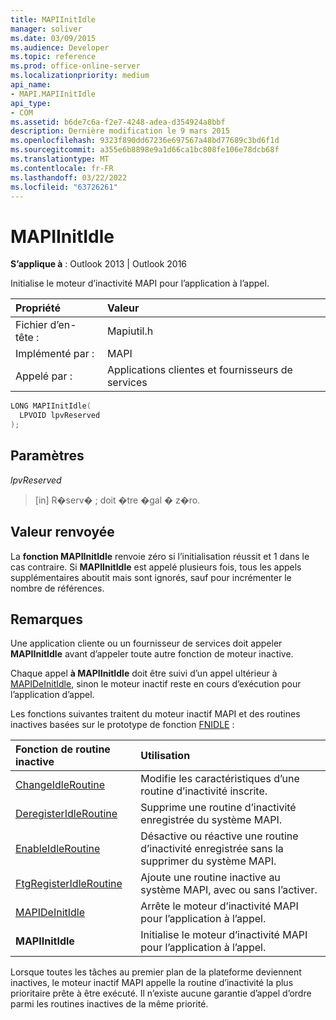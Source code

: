 ```yaml
---
title: MAPIInitIdle
manager: soliver
ms.date: 03/09/2015
ms.audience: Developer
ms.topic: reference
ms.prod: office-online-server
ms.localizationpriority: medium
api_name:
- MAPI.MAPIInitIdle
api_type:
- COM
ms.assetid: b6de7c6a-f2e7-4248-adea-d354924a8bbf
description: Dernière modification le 9 mars 2015
ms.openlocfilehash: 9323f890dd67236e697567a48bd77689c3bd6f1d
ms.sourcegitcommit: a355e6b8898e9a1d66ca1bc808fe106e78dcb68f
ms.translationtype: MT
ms.contentlocale: fr-FR
ms.lasthandoff: 03/22/2022
ms.locfileid: "63726261"
---
```

# <a name="mapiinitidle"></a>MAPIInitIdle

  
  
**S’applique à** : Outlook 2013 | Outlook 2016 
  
Initialise le moteur d’inactivité MAPI pour l’application à l’appel. 
  
|Propriété |Valeur |
|:-----|:-----|
|Fichier d’en-tête :  <br/> |Mapiutil.h  <br/> |
|Implémenté par :  <br/> |MAPI  <br/> |
|Appelé par :  <br/> |Applications clientes et fournisseurs de services  <br/> |
   
```cpp
LONG MAPIInitIdle(
  LPVOID lpvReserved
);
```

## <a name="parameters"></a>Paramètres

 _lpvReserved_
  
> [in] R�serv� ; doit �tre �gal � z�ro.
    
## <a name="return-value"></a>Valeur renvoyée

La **fonction MAPIInitIdle** renvoie zéro si l’initialisation réussit et 1 dans le cas contraire. Si **MAPIInitIdle** est appelé plusieurs fois, tous les appels supplémentaires aboutit mais sont ignorés, sauf pour incrémenter le nombre de références. 
  
## <a name="remarks"></a>Remarques

Une application cliente ou un fournisseur de services doit appeler **MAPIInitIdle** avant d’appeler toute autre fonction de moteur inactive. 
  
Chaque appel **à MAPIInitIdle** doit être suivi d’un appel ultérieur à [MAPIDeInitIdle](mapideinitidle.md), sinon le moteur inactif reste en cours d’exécution pour l’application d’appel. 
  
Les fonctions suivantes traitent du moteur inactif MAPI et des routines inactives basées sur le prototype de fonction [FNIDLE](fnidle.md) : 
  
|**Fonction de routine inactive**|**Utilisation**|
|:-----|:-----|
|[ChangeIdleRoutine](changeidleroutine.md) <br/> |Modifie les caractéristiques d’une routine d’inactivité inscrite. |
|[DeregisterIdleRoutine](deregisteridleroutine.md) <br/> |Supprime une routine d’inactivité enregistrée du système MAPI. |
|[EnableIdleRoutine](enableidleroutine.md) <br/> |Désactive ou réactive une routine d’inactivité enregistrée sans la supprimer du système MAPI. |
|[FtgRegisterIdleRoutine](ftgregisteridleroutine.md) <br/> |Ajoute une routine inactive au système MAPI, avec ou sans l’activer. |
|[MAPIDeInitIdle](mapideinitidle.md) <br/> |Arrête le moteur d’inactivité MAPI pour l’application à l’appel. |
|**MAPIInitIdle** <br/> |Initialise le moteur d’inactivité MAPI pour l’application à l’appel. |
   
Lorsque toutes les tâches au premier plan de la plateforme deviennent inactives, le moteur inactif MAPI appelle la routine d’inactivité la plus prioritaire prête à être exécuté. Il n’existe aucune garantie d’appel d’ordre parmi les routines inactives de la même priorité. 
  

